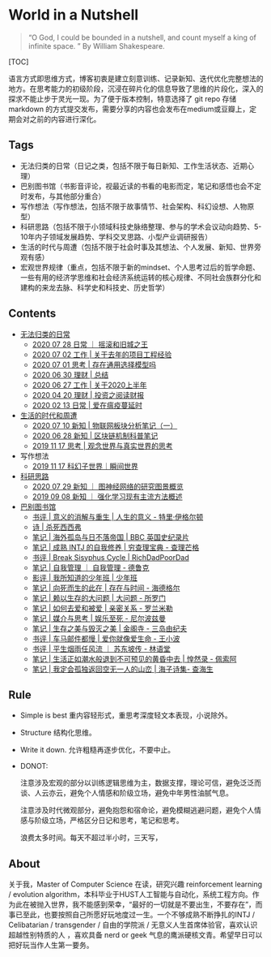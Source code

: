 # World in a Nutshell

>   “O God, I could be bounded in a nutshell, and count myself a king of infinite space. ”   By William Shakespeare.

[TOC]

语言方式即思维方式，博客初衷是建立刻意训练、记录新知、迭代优化完整想法的地方。在思考能力的初级阶段，沉浸在碎片化的信息导致了思维的片段化，深入的探求不能止步于灵光一现。为了便于版本控制，特意选择了 git repo 存储 markdown 的方式提交发布，需要分享的内容也会发布在medium或豆瓣上，定期会对之前的内容进行深化。

## Tags

-   无法归类的日常（日记之类，包括不限于每日新知、工作生活状态、近期心理）
-   巴别图书馆（书影音评论，视最近读的书看的电影而定，笔记和感悟也会不定时发布，与其他部分重合）
-   写作想法（写作想法，包括不限于故事情节、社会架构、科幻设想、人物原型）
-   科研思路（包括不限于小领域科技史脉络整理、参与的学术会议动向趋势、5-10年内子领域发展趋势、学科交叉思路、小型产业调研报告）
-   生活的时代与周遭（包括不限于社会时事及其想法、个人发展、新知、世界旁观有感）
-   宏观世界规律（重点，包括不限于新的mindset、个人思考过后的哲学命题、一些有用的经济学思维和社会经济系统运转的核心规律、不同社会族群分化和建构的来龙去脉、科学史和科技史、历史哲学）

## Contents

-   [无法归类的日常](https://github.com/Dasein-Yang/Babel-Library/tree/master/daily)
    -   [2020 07 28 日常 ｜ 摇滚和旧城之王](./daily/20200728rock.md)
    -   [2020 07 02 工作 | 关于去年的项目工程经验](./daily/20200702EngineeringExperience.md)
    -   [2020 07 01 思考 | 存在通用选择模型吗](./daily/20200701Choices.md)
    -   [2020 06 30 理财 | 总结](./daily/202006Summary.md)
    -   [2020 06 27 工作 | 关于2020上半年](./daily/20200627HalfYear.md)
    -   [2020 04 20 理财 | 投资之阅读财报](./daily/20200420FinancialReport.md)
    -   [2020 02 13 日常 | 爱在瘟疫蔓延时](./daily/20200213LoveInDesease.md)
-   [生活的时代和周遭](./times)
    -   [2020 07 10 新知 | 物联网板块分析笔记（一）](./times/20200710InternetOfThing.md)
    -   [2020 06 28 新知 | 区块链机制科普笔记](./times/20200628BlockChain.md)
    -   [2019 11 17 思考 | 观念世界与真实世界的思考](./times/20191117ConceptsAndTrueWorld.md)
-   写作想法
    -   [2019 11 17 科幻子世界｜瞬间世界](./novels/20191117memory.md)
-   [科研思路](./research)
    -   [2020 07 29 新知 ｜ 图神经网络的研究图景概览](./research/20200729GNNTaxonomy.md)
    -   [2019 09 08 新知 ｜ 强化学习现有主流方法概述](./research/20190908ReinforcementLearning)
-   [巴别图书馆](./babel)
    -   [书评 | 意义的消解与重生 | 人生的意义 - 特里·伊格尔顿](./babel/20190423ReviewOfLifeMeaning.md)
    -   [诗 | 杀死西西弗](./babel/20190501Poem1.md)
    -   [笔记 | 海外孤岛与日不落帝国 | BBC 英国史纪录片](./babel/20170806EnglishHistory.md)
    -   [笔记 | 成熟 INTJ 的自我修养 | 穷查理宝典 - 查理芒格](./babel/202004查理芒格.md)
    -   [书评 | Break Sisyphus Cycle | RichDadPoorDad](./babel/20200412BreakSisyphus.md)
    -   [笔记 | 自我管理 ｜ 自我管理 - 德鲁克](./babel/20200606自我管理.md)
    -   [影评 | 我所知道的少年班 | 少年班](./babel/201612我所知道的少年班.md)
    -   [笔记 | 向死而生的此在 | 存在与时间 - 海德格尔](./babel/201812存在与时间.md)
    -   [笔记 | 赖以生存的大问题 | 大问题 - 所罗门](./babel/201809大问题.md)
    -   [笔记 | 如何去爱和被爱 | 亲密关系 - 罗兰米勒](./babel/201808亲密关系.md)
    -   [笔记 | 媒介与思考 | 娱乐至死 - 尼尔波兹曼](./babel/201811娱乐至死.md)
    -   [笔记 | 生存之美与毁灭之美 | 金阁寺 - 三岛由纪夫](./babel/201807金阁寺.md)
    -   [书评 | 车马邮件都慢 | 爱你就像爱生命 - 王小波](./babel/201701车马邮件都慢.md)
    -   [书评 | 平生烟雨任风流 ｜ 苏东坡传 - 林语堂](./babel/201706sushi.md)
    -   [笔记 | 生活正如潮水般退到不可预见的黄昏中去 | 惶然录 - 佩索阿](./babel/201809惶然录.md)
    -   [笔记 | 我定会孤独返回空无一人的山峦 | 海子诗集- 查海生](./babel/201806海子诗全集.md)



## Rule

-   Simple is best 重内容轻形式，重思考深度轻文本表现，小说除外。

-   Structure 结构化思维。

-   Write it down. 允许粗糙再逐步优化，不要中止。

-   DONOT: 

    注意涉及宏观的部分以训练逻辑思维为主，数据支撑，理论可信，避免泛泛而谈、人云亦云，避免个人情感和阶级立场，避免中年男性油腻气息。

    注意涉及时代微观部分，避免抱怨和宿命论，避免模糊逃避问题，避免个人情感与阶级立场，严格区分日记和思考，笔记和思考。
    
    浪费太多时间。每天不超过半小时，三天写，

## About

关于我，Master of Computer Science 在读，研究兴趣 reinforcement learning / evolution algorithm，本科毕业于HUST人工智能与自动化，系统工程方向。作为此在被抛入世界，我不能感到荣幸，“最好的一切就是不要出生，不要存在”，而事已至此，也要按照自己所愿好玩地度过一生。一个不够成熟不断挣扎的INTJ / Celibatarian / transgender / 自由的学院派 / 无意义人生首席体验官，喜欢认识超越性别特质的人 ，喜欢具备 nerd or geek 气息的鹰派硬核文青。希望早日可以把好玩当作人生第一要务。



